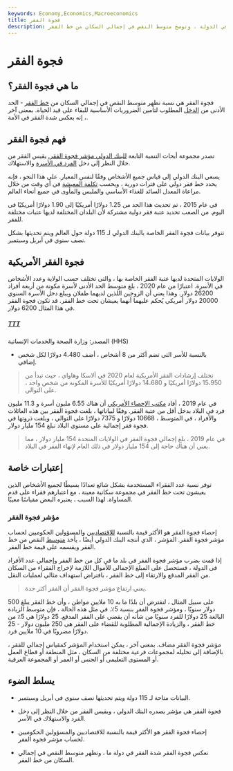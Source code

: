 ```yaml
---
keywords: Economy,Economics,Macroeconomics
title: فجوة الفقر
description: تعكس فجوة الفقر شدة الفقر في الدولة ، وتوضح متوسط النقص في إجمالي السكان من خط الفقر.
---
```


# فجوة الفقر
## ما هي فجوة الفقر؟

فجوة الفقر هي نسبة تظهر متوسط النقص في إجمالي السكان من [خط الفقر](/international-poverty-line) - الحد الأدنى من [الدخل](/income) المطلوب لتأمين الضروريات الأساسية للبقاء على قيد الحياة. بمعنى آخر ، إنه يعكس شدة الفقر في الأمة.

## فهم فجوة الفقر

تصدر مجموعة أبحاث التنمية التابعة [للبنك الدولي مؤشر فجوة الفقر.](/worldbank) يقيس الفقر من خلال النظر إلى دخل [الفرد في الأسرة](/percapita) والاستهلاك.

يسعى البنك الدولي إلى قياس جميع الأشخاص وفقًا لنفس المعيار. على هذا النحو ، فإنه يحدد خط فقر دولي على فترات دورية ، ويحسب [تكلفة المعيشة](/cost-of-living) في أي وقت من خلال مراعاة المعدل السائد للغذاء الأساسي والملبس والمأوى في جميع أنحاء العالم.

في عام 2015 ، تم تحديث هذا الحد من 1.25 دولارًا أمريكيًا إلى 1.90 دولارًا أمريكيًا في اليوم. من الصعب تحديد عتبة فقر دولية مشتركة لأن البلدان المختلفة لديها عتبات مختلفة للفقر.

تتوفر بيانات فجوة الفقر الخاصة بالبنك الدولي لـ 115 دولة حول العالم ويتم تحديثها بشكل نصف سنوي في أبريل وسبتمبر.

## فجوة الفقر الأمريكية

الولايات المتحدة لديها عتبة الفقر الخاصة بها ، والتي تختلف حسب الولاية وعدد الأشخاص في الأسرة. اعتبارًا من عام 2020 ، بلغ متوسط الحد الأدنى لأسرة مكونة من أربعة أفراد 26200 دولار. وهذا يعني أن الزوجين اللذين لديهما طفلان ويبلغ دخل الأسرة السنوي 20000 دولار أمريكي يُحكم عليهما أنهما يعيشان تحت خط الفقر. قد تكون فجوة الفقر في هذا المثال 6200 دولار.

<h5> <a href=""> TTT </a> </h5>

المصدر: وزارة الصحة والخدمات الإنسانية (HHS)

* بالنسبة للأسر التي تضم أكثر من 8 أشخاص ، أضف 4،480 دولارًا لكل شخص إضافي.

> تختلف إرشادات الفقر الأمريكية لعام 2020 في ألاسكا وهاواي ، حيث تبدأ من 15،950 دولارًا أمريكيًا و 14،680 دولارًا أمريكيًا للأسرة المكونة من شخص واحد ، على التوالي.

>

في عام 2019 ، أفاد [مكتب الإحصاء الأمريكي](/bureauofcensus) أن هناك 6.55 مليون أسرة و 11.3 مليون فرد في البلاد بدخل أقل من عتبة الفقر. وفقًا لبياناتها ، بلغت فجوة الفقر بين هذه العائلات والأفراد ، في المتوسط ، 10668 دولارًا و 7375 دولارًا على التوالي ، وبلغت ذروتها في فجوة فقر إجمالية على مستوى البلاد تبلغ 154 مليار دولار.

> في عام 2019 ، بلغ إجمالي فجوة الفقر في الولايات المتحدة 154 مليار دولار ، مما يعني أن هناك حاجة إلى 154 مليار دولار في ذلك العام لإنهاء الفقر في البلاد.

>

## إعتبارات خاصة

توفر نسبة عدد الفقراء المستخدمة بشكل شائع تعدادًا بسيطًا لجميع الأشخاص الذين يعيشون تحت خط الفقر في مجموعة سكانية معينة ، مع اعتبارهم فقراء على قدم المساواة. لهذا السبب ، يعتبره البعض مقياسًا معيبًا.

### مؤشر فجوة الفقر

إحصاء فجوة الفقر هو الأكثر قيمة بالنسبة [للاقتصاديين](/economist) والمسؤولين الحكوميين لحساب مؤشر فجوة الفقر. المؤشر ، الذي أنتجه البنك الدولي أيضًا ، يأخذ [متوسط](/mean) النقص من خط الفقر ويقسمه على قيمة خط الفقر.

إذا قمت بضرب مؤشر فجوة الفقر في بلد ما في كل من خط الفقر وإجمالي عدد الأفراد في الدولة ، فستحصل على المبلغ الإجمالي للأموال اللازمة لإخراج الفقراء من السكان من الفقر المدقع والارتقاء إلى خط الفقر ، بافتراض استهداف مثالي لعمليات النقل.

> يعني ارتفاع مؤشر فجوة الفقر أن الفقر أكثر حدة.

>

>

>

>

على سبيل المثال ، لنفترض أن بلدًا ما به 10 ملايين مواطن ، وأن خط الفقر يبلغ 500 دولار سنويًا ، ومؤشر فجوة الفقر بنسبة 5٪. في مثل هذه الحالة ، فإن متوسط الزيادة البالغة 25 دولارًا للفرد سنويًا من شأنه أن يقضي على الفقر المدقع. 25 دولارًا هي 5٪ من خط الفقر ، والزيادة الإجمالية المطلوبة للقضاء على الفقر هي 250 مليون دولار - 25 دولارًا مضروبًا في 10 ملايين فرد.

مؤشر فجوة الفقر مضاف. بمعنى آخر ، يمكن استخدام المؤشر كمقياس إجمالي للفقر ، بالإضافة إلى تحليله لمجموعات فرعية مختلفة من السكان ، مثل المنطقة أو قطاع العمل أو المستوى التعليمي أو الجنس أو العمر أو المجموعة العرقية.

## يسلط الضوء

- البيانات متاحة لـ 115 دولة ويتم تحديثها نصف سنوي في أبريل وسبتمبر.

- فجوة الفقر هي مؤشر يصدره البنك الدولي ، ويقيس الفقر من خلال النظر إلى دخل الفرد والاستهلاك في الأسر.

- إحصاء فجوة الفقر هو الأكثر قيمة بالنسبة للاقتصاديين والمسؤولين الحكوميين لحساب مؤشر فجوة الفقر.

- تعكس فجوة الفقر شدة الفقر في دولة ما ، وتظهر متوسط النقص في إجمالي السكان من خط الفقر.

